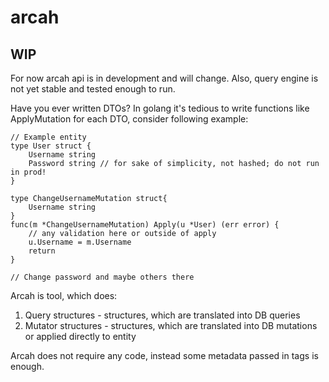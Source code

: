 # arcah

## WIP
For now arcah api is in development and will change.
Also, query engine is not yet stable and tested enough to run.

Have you ever written DTOs? In golang it's tedious to write functions like 
ApplyMutation for each DTO, consider following example:

```
// Example entity
type User struct {
    Username string
    Password string // for sake of simplicity, not hashed; do not run in prod!
}

type ChangeUsernameMutation struct{
    Username string
}
func(m *ChangeUsernameMutation) Apply(u *User) (err error) {
    // any validation here or outside of apply
    u.Username = m.Username
    return
}

// Change password and maybe others there
```

Arcah is tool, which does:
1. Query structures - structures, which are translated into DB queries
2. Mutator structures - structures, which are translated into DB mutations or applied directly to entity

Arcah does not require any code, instead some metadata passed in tags is enough.